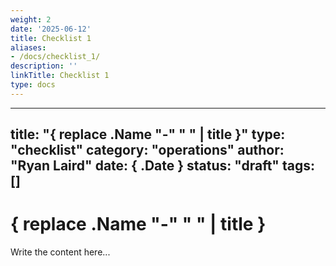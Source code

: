 ```yaml
---
weight: 2
date: '2025-06-12'
title: Checklist 1
aliases:
- /docs/checklist_1/
description: ''
linkTitle: Checklist 1
type: docs
---
```


---
title: "{ replace .Name "-" " " | title }"
type: "checklist"
category: "operations"
author: "Ryan Laird"
date: { .Date }
status: "draft"
tags: []
---

# { replace .Name "-" " " | title }

Write the content here...
